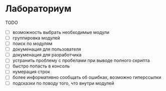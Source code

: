 # Лабораториум

TODO

- [ ] возможность выбрать необходимые модули
- [ ] группировка модулей
- [ ] поиск по модулям
- [ ] докуменация для пользователя
- [ ] докуменация для разработчика
- [ ] устранить проблему с пробелами при выводе полного скрипта
- [ ] быстро попасть в консоль
- [ ] нумерация строк
- [ ] более информативно сообщать об ошибках, возможно гиперссылки
- [ ] подсказки по поводу того, что внутри модулей